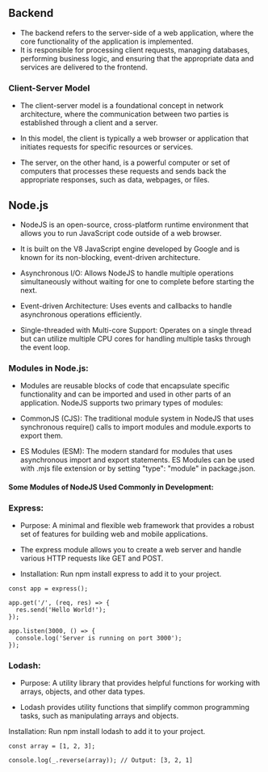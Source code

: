 ## Backend

- The backend refers to the server-side of a web application, where the core functionality of the application is implemented.
- It is responsible for processing client requests, managing databases, performing business logic, and ensuring that the appropriate data and services are delivered to the frontend.

### Client-Server Model

- The client-server model is a foundational concept in network architecture, where the communication between two parties is established through a client and a server.

- In this model, the client is typically a web browser or application that initiates requests for specific resources or services.

- The server, on the other hand, is a powerful computer or set of computers that processes these requests and sends back the appropriate responses, such as data, webpages, or files.

## Node.js

- NodeJS is an open-source, cross-platform runtime environment that allows you to run JavaScript code outside of a web browser.

- It is built on the V8 JavaScript engine developed by Google and is known for its non-blocking, event-driven architecture.

- Asynchronous I/O: Allows NodeJS to handle multiple operations simultaneously without waiting for one to complete before starting the next.

- Event-driven Architecture: Uses events and callbacks to handle asynchronous operations efficiently.

- Single-threaded with Multi-core Support: Operates on a single thread but can utilize multiple CPU cores for handling multiple tasks through the event loop.

### Modules in Node.js:

- Modules are reusable blocks of code that encapsulate specific functionality and can be imported and used in other parts of an application. NodeJS supports two primary types of modules:

- CommonJS (CJS): The traditional module system in NodeJS that uses synchronous require() calls to import modules and module.exports to export them.

- ES Modules (ESM): The modern standard for modules that uses asynchronous import and export statements. ES Modules can be used with .mjs file extension or by setting "type": "module" in package.json.

#### Some Modules of NodeJS Used Commonly in Development:

### Express:

- Purpose: A minimal and flexible web framework that provides a robust set of features for building web and mobile applications.

- The express module allows you to create a web server and handle various HTTP requests like GET and POST.

- Installation: Run npm install express to add it to your project.

```const express = require('express');
const app = express();

app.get('/', (req, res) => {
  res.send('Hello World!');
});

app.listen(3000, () => {
  console.log('Server is running on port 3000');
});
```

### Lodash:

- Purpose: A utility library that provides helpful functions for working with arrays, objects, and other data types.

- Lodash provides utility functions that simplify common programming tasks, such as manipulating arrays and objects.

Installation: Run npm install lodash to add it to your project.

```const _ = require('lodash');
const array = [1, 2, 3];

console.log(_.reverse(array)); // Output: [3, 2, 1]
```
